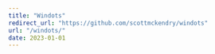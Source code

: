 ```yaml
---
title: "Windots"
redirect_url: "https://github.com/scottmckendry/windots"
url: "/windots/"
date: 2023-01-01
---
```

